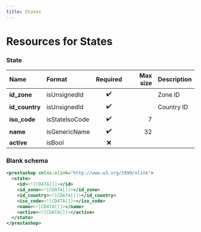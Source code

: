 ```yaml
---
title: States
---
```


# Resources for States

### State

|      Name      |     Format     | Required | Max size | Description |
| :------------- | :------------- | :------: | -------: | :---------- |
| **id_zone**    | isUnsignedId   | ✔️       |          | Zone ID     |
| **id_country** | isUnsignedId   | ✔️       |          | Country ID  |
| **iso_code**   | isStateIsoCode | ✔️       | 7        |             |
| **name**       | isGenericName  | ✔️       | 32       |             |
| **active**     | isBool         | ❌        |          |             |


### Blank schema

```xml
<prestashop xmlns:xlink="http://www.w3.org/1999/xlink">
  <state>
    <id><![CDATA[]]></id>
    <id_zone><![CDATA[]]></id_zone>
    <id_country><![CDATA[]]></id_country>
    <iso_code><![CDATA[]]></iso_code>
    <name><![CDATA[]]></name>
    <active><![CDATA[]]></active>
  </state>
</prestashop>
```

